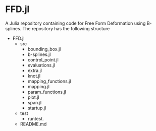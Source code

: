 # FFD.jl
A Julia repository containing code for Free Form Deformation using B-splines.
The repository has the following structure

* FFD.jl
  * src
    * bounding_box.jl
    * b-splines.jl
    * control_point.jl
    * evaluations.jl
    * extra.jl
    * knot.jl
    * mapping_functions.jl
    * mapping.jl
    * param_functions.jl
    * plot.jl
    * span.jl
    * startup.jl
  * test
    * runtest.
  * README.md
